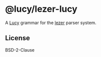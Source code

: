 # @lucy/lezer-lucy

A [Lucy](https://lucylang.org/) grammar for the [lezer](https://lezer.codemirror.net/) parser system.

## License

BSD-2-Clause